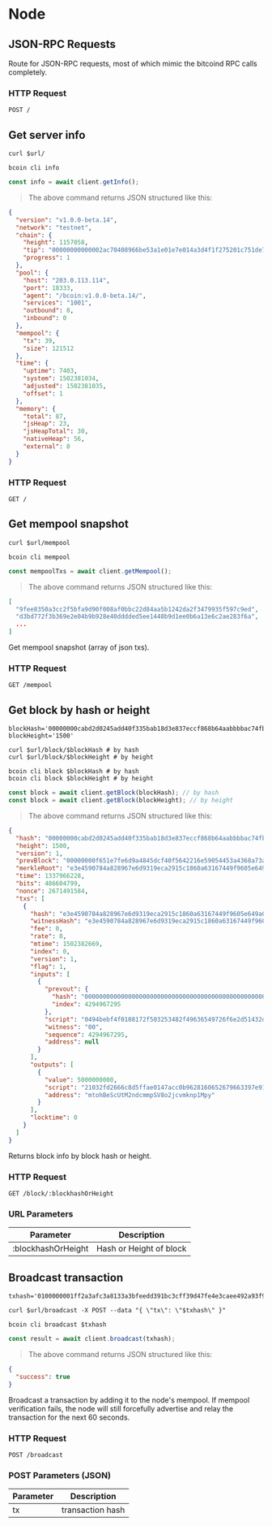 # Node

## JSON-RPC Requests 

Route for JSON-RPC requests, most of which mimic the bitcoind RPC calls completely.

### HTTP Request
`POST /`



## Get server info

```shell--curl
curl $url/
```

```shell--cli
bcoin cli info
```

```javascript
const info = await client.getInfo();
```

> The above command returns JSON structured like this:

```json
{
  "version": "v1.0.0-beta.14",
  "network": "testnet",
  "chain": {
    "height": 1157058,
    "tip": "00000000000002ac70408966be53a1e01e7e014a3d4f1f275201c751de7d6e77",
    "progress": 1
  },
  "pool": {
    "host": "203.0.113.114",
    "port": 18333,
    "agent": "/bcoin:v1.0.0-beta.14/",
    "services": "1001",
    "outbound": 8,
    "inbound": 0
  },
  "mempool": {
    "tx": 39,
    "size": 121512
  },
  "time": {
    "uptime": 7403,
    "system": 1502381034,
    "adjusted": 1502381035,
    "offset": 1
  },
  "memory": {
    "total": 87,
    "jsHeap": 23,
    "jsHeapTotal": 30,
    "nativeHeap": 56,
    "external": 8
  }
}
```
### HTTP Request
`GET /`



## Get mempool snapshot

```shell--curl
curl $url/mempool
```

```shell--cli
bcoin cli mempool
```

```javascript
const mempoolTxs = await client.getMempool();
```

> The above command returns JSON structured like this:

```json
[
  "9fee8350a3cc2f5bfa9d90f008af0bbc22d84aa5b1242da2f3479935f597c9ed",
  "d3bd772f3b369e2e04b9b928e40dddded5ee1448b9d1ee0b6a13e6c2ae283f6a",
  ...
]
```

Get mempool snapshot (array of json txs).

### HTTP Request
`GET /mempool`



## Get block by hash or height

```shell--vars
blockHash='00000000cabd2d0245add40f335bab18d3e837eccf868b64aabbbbac74fb21e0'
blockHeight='1500'
```

```shell--curl
curl $url/block/$blockHash # by hash
curl $url/block/$blockHeight # by height
```

```shell--cli
bcoin cli block $blockHash # by hash
bcoin cli block $blockHeight # by height
```

```javascript
const block = await client.getBlock(blockHash); // by hash
const block = await client.getBlock(blockHeight); // by height
```

> The above command returns JSON structured like this:

```json
{
  "hash": "00000000cabd2d0245add40f335bab18d3e837eccf868b64aabbbbac74fb21e0",
  "height": 1500,
  "version": 1,
  "prevBlock": "00000000f651e7fe6d9a4845dcf40f5642216e59054453a4368a73a7295f9f3d",
  "merkleRoot": "e3e4590784a828967e6d9319eca2915c1860a63167449f9605e649a0aafe6d0a",
  "time": 1337966228,
  "bits": 486604799,
  "nonce": 2671491584,
  "txs": [
    {
      "hash": "e3e4590784a828967e6d9319eca2915c1860a63167449f9605e649a0aafe6d0a",
      "witnessHash": "e3e4590784a828967e6d9319eca2915c1860a63167449f9605e649a0aafe6d0a",
      "fee": 0,
      "rate": 0,
      "mtime": 1502382669,
      "index": 0,
      "version": 1,
      "flag": 1,
      "inputs": [
        {
          "prevout": {
            "hash": "0000000000000000000000000000000000000000000000000000000000000000",
            "index": 4294967295
          },
          "script": "0494bebf4f0108172f503253482f49636549726f6e2d51432d6d696e65722f",
          "witness": "00",
          "sequence": 4294967295,
          "address": null
        }
      ],
      "outputs": [
        {
          "value": 5000000000,
          "script": "21032fd2666c8d5ffae0147acc0b9628160652679663397e911170ebaf1e26358abfac",
          "address": "mtohBeScUtM2ndcmmpSV8o2jcvmknp1Mpy"
        }
      ],
      "locktime": 0
    }
  ]
}
```

Returns block info by block hash or height.

### HTTP Request
`GET /block/:blockhashOrHeight`


### URL Parameters

Parameter | Description
--------- | -----------
:blockhashOrHeight | Hash or Height of block



## Broadcast transaction

```shell--vars
txhash='0100000001ff2a3afc3a8133a3bfeedd391bc3cff39d47fe4e3caee492a93f92edff76b9d4000000006a47304402204cc6a35cb3d3d976cb10e3c98df66aba29b5efc7b5ecdbc0f4ed949aa64235f20220512fce2d63739012094f12c3a9402919b32149c32d4d71a3448d4695ae8e3dc601210325c9abd8916d6e5ba0b3c501a70c0186f3bf6e4567922b9d83ae205d1d9e9affffffffff0244cff505000000001976a91423f5580d600bcfe5b99d9fe737530fd8b32492a088ac00111024010000001976a91473f3ecd665da93701358bd957393b8085c1aa2d988ac00000000';
```

```shell--curl
curl $url/broadcast -X POST --data "{ \"tx\": \"$txhash\" }"
```

```shell--cli
bcoin cli broadcast $txhash
```

```javascript
const result = await client.broadcast(txhash);
```

> The above command returns JSON structured like this:

```json
{
  "success": true
}
```

Broadcast a transaction by adding it to the node's mempool. If mempool verification fails, the node will still forcefully advertise and relay the transaction for the next 60 seconds.

### HTTP Request
`POST /broadcast`

### POST Parameters (JSON)
Parameter | Description
--------- | -----------
tx | transaction hash
